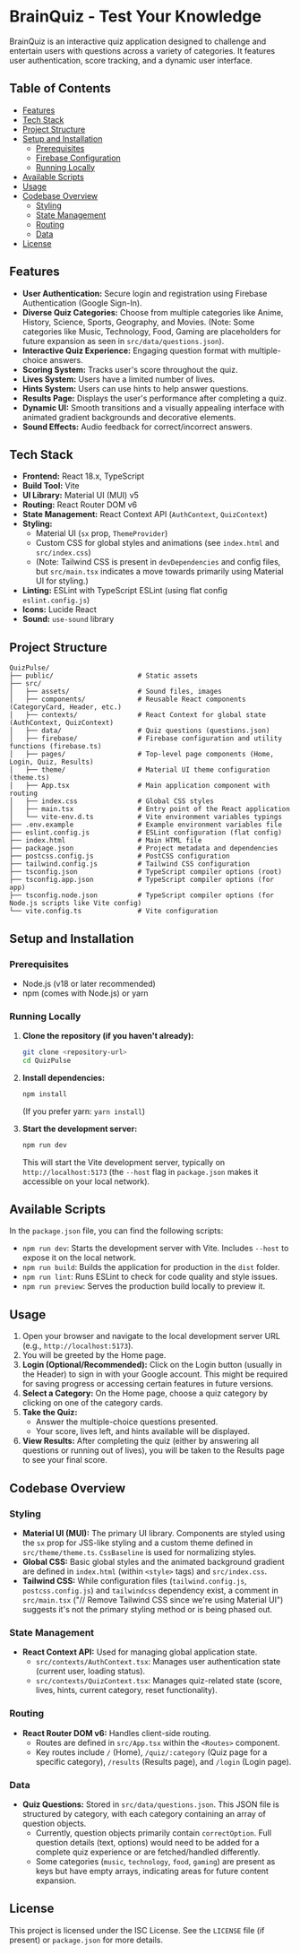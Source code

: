 # BrainQuiz - Test Your Knowledge

BrainQuiz is an interactive quiz application designed to challenge and entertain users with questions across a variety of categories. It features user authentication, score tracking, and a dynamic user interface.

## Table of Contents

- [Features](#features)
- [Tech Stack](#tech-stack)
- [Project Structure](#project-structure)
- [Setup and Installation](#setup-and-installation)
  - [Prerequisites](#prerequisites)
  - [Firebase Configuration](#firebase-configuration)
  - [Running Locally](#running-locally)
- [Available Scripts](#available-scripts)
- [Usage](#usage)
- [Codebase Overview](#codebase-overview)
  - [Styling](#styling)
  - [State Management](#state-management)
  - [Routing](#routing)
  - [Data](#data)
- [License](#license)

## Features

- **User Authentication:** Secure login and registration using Firebase Authentication (Google Sign-In).
- **Diverse Quiz Categories:** Choose from multiple categories like Anime, History, Science, Sports, Geography, and Movies. (Note: Some categories like Music, Technology, Food, Gaming are placeholders for future expansion as seen in `src/data/questions.json`).
- **Interactive Quiz Experience:** Engaging question format with multiple-choice answers.
- **Scoring System:** Tracks user's score throughout the quiz.
- **Lives System:** Users have a limited number of lives.
- **Hints System:** Users can use hints to help answer questions.
- **Results Page:** Displays the user's performance after completing a quiz.
- **Dynamic UI:** Smooth transitions and a visually appealing interface with animated gradient backgrounds and decorative elements.
- **Sound Effects:** Audio feedback for correct/incorrect answers.

## Tech Stack

- **Frontend:** React 18.x, TypeScript
- **Build Tool:** Vite
- **UI Library:** Material UI (MUI) v5
- **Routing:** React Router DOM v6
- **State Management:** React Context API (`AuthContext`, `QuizContext`)
- **Styling:**
    - Material UI (`sx` prop, `ThemeProvider`)
    - Custom CSS for global styles and animations (see `index.html` and `src/index.css`)
    - (Note: Tailwind CSS is present in `devDependencies` and config files, but `src/main.tsx` indicates a move towards primarily using Material UI for styling.)
- **Linting:** ESLint with TypeScript ESLint (using flat config `eslint.config.js`)
- **Icons:** Lucide React
- **Sound:** `use-sound` library

## Project Structure

```
QuizPulse/
├── public/                     # Static assets
├── src/
│   ├── assets/                 # Sound files, images
│   ├── components/             # Reusable React components (CategoryCard, Header, etc.)
│   ├── contexts/               # React Context for global state (AuthContext, QuizContext)
│   ├── data/                   # Quiz questions (questions.json)
│   ├── firebase/               # Firebase configuration and utility functions (firebase.ts)
│   ├── pages/                  # Top-level page components (Home, Login, Quiz, Results)
│   ├── theme/                  # Material UI theme configuration (theme.ts)
│   ├── App.tsx                 # Main application component with routing
│   ├── index.css               # Global CSS styles
│   ├── main.tsx                # Entry point of the React application
│   └── vite-env.d.ts           # Vite environment variables typings
├── .env.example                # Example environment variables file
├── eslint.config.js            # ESLint configuration (flat config)
├── index.html                  # Main HTML file
├── package.json                # Project metadata and dependencies
├── postcss.config.js           # PostCSS configuration
├── tailwind.config.js          # Tailwind CSS configuration
├── tsconfig.json               # TypeScript compiler options (root)
├── tsconfig.app.json           # TypeScript compiler options (for app)
├── tsconfig.node.json          # TypeScript compiler options (for Node.js scripts like Vite config)
└── vite.config.ts              # Vite configuration
```

## Setup and Installation

### Prerequisites

- Node.js (v18 or later recommended)
- npm (comes with Node.js) or yarn

### Running Locally

1.  **Clone the repository (if you haven't already):**
    ```bash
    git clone <repository-url>
    cd QuizPulse
    ```

2.  **Install dependencies:**
    ```bash
    npm install
    ```
    (If you prefer yarn: `yarn install`)

3.  **Start the development server:**
    ```bash
    npm run dev
    ```
    This will start the Vite development server, typically on `http://localhost:5173` (the `--host` flag in `package.json` makes it accessible on your local network).

## Available Scripts

In the `package.json` file, you can find the following scripts:

-   `npm run dev`: Starts the development server with Vite. Includes `--host` to expose it on the local network.
-   `npm run build`: Builds the application for production in the `dist` folder.
-   `npm run lint`: Runs ESLint to check for code quality and style issues.
-   `npm run preview`: Serves the production build locally to preview it.

## Usage

1.  Open your browser and navigate to the local development server URL (e.g., `http://localhost:5173`).
2.  You will be greeted by the Home page.
3.  **Login (Optional/Recommended):** Click on the Login button (usually in the Header) to sign in with your Google account. This might be required for saving progress or accessing certain features in future versions.
4.  **Select a Category:** On the Home page, choose a quiz category by clicking on one of the category cards.
5.  **Take the Quiz:**
    *   Answer the multiple-choice questions presented.
    *   Your score, lives left, and hints available will be displayed.
6.  **View Results:** After completing the quiz (either by answering all questions or running out of lives), you will be taken to the Results page to see your final score.

## Codebase Overview

### Styling

-   **Material UI (MUI):** The primary UI library. Components are styled using the `sx` prop for JSS-like styling and a custom theme defined in `src/theme/theme.ts`. `CssBaseline` is used for normalizing styles.
-   **Global CSS:** Basic global styles and the animated background gradient are defined in `index.html` (within `<style>` tags) and `src/index.css`.
-   **Tailwind CSS:** While configuration files (`tailwind.config.js`, `postcss.config.js`) and `tailwindcss` dependency exist, a comment in `src/main.tsx` ("// Remove Tailwind CSS since we're using Material UI") suggests it's not the primary styling method or is being phased out.

### State Management

-   **React Context API:** Used for managing global application state.
    -   `src/contexts/AuthContext.tsx`: Manages user authentication state (current user, loading status).
    -   `src/contexts/QuizContext.tsx`: Manages quiz-related state (score, lives, hints, current category, reset functionality).

### Routing

-   **React Router DOM v6:** Handles client-side routing.
    -   Routes are defined in `src/App.tsx` within the `<Routes>` component.
    -   Key routes include `/` (Home), `/quiz/:category` (Quiz page for a specific category), `/results` (Results page), and `/login` (Login page).

### Data

-   **Quiz Questions:** Stored in `src/data/questions.json`. This JSON file is structured by category, with each category containing an array of question objects.
    -   Currently, question objects primarily contain `correctOption`. Full question details (text, options) would need to be added for a complete quiz experience or are fetched/handled differently.
    -   Some categories (`music`, `technology`, `food`, `gaming`) are present as keys but have empty arrays, indicating areas for future content expansion.

## License

This project is licensed under the ISC License. See the `LICENSE` file (if present) or `package.json` for more details.
